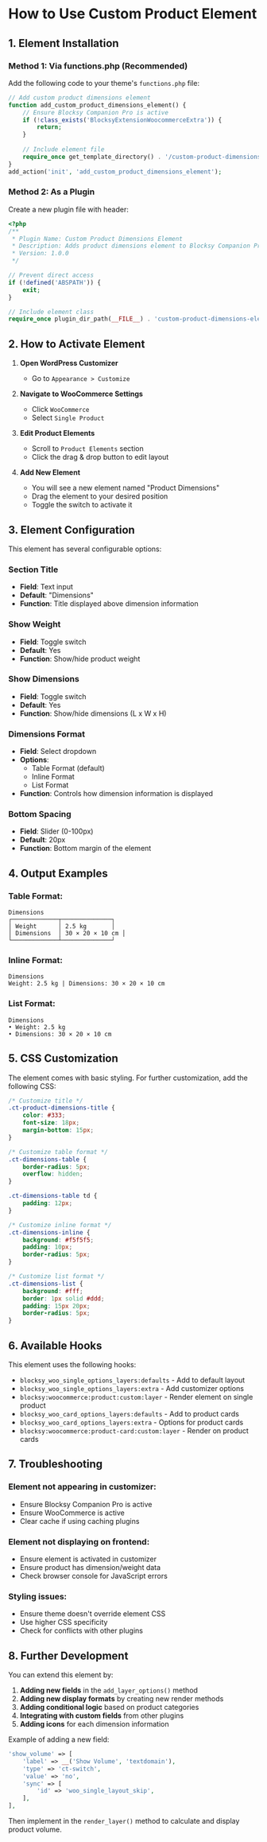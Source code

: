 # How to Use Custom Product Element

## 1. Element Installation

### Method 1: Via functions.php (Recommended)

Add the following code to your theme's `functions.php` file:

```php
// Add custom product dimensions element
function add_custom_product_dimensions_element() {
    // Ensure Blocksy Companion Pro is active
    if (!class_exists('BlocksyExtensionWoocommerceExtra')) {
        return;
    }
    
    // Include element file
    require_once get_template_directory() . '/custom-product-dimensions-element.php';
}
add_action('init', 'add_custom_product_dimensions_element');
```

### Method 2: As a Plugin

Create a new plugin file with header:

```php
<?php
/**
 * Plugin Name: Custom Product Dimensions Element
 * Description: Adds product dimensions element to Blocksy Companion Pro
 * Version: 1.0.0
 */

// Prevent direct access
if (!defined('ABSPATH')) {
    exit;
}

// Include element class
require_once plugin_dir_path(__FILE__) . 'custom-product-dimensions-element.php';
```

## 2. How to Activate Element

1. **Open WordPress Customizer**

   - Go to `Appearance > Customize`

2. **Navigate to WooCommerce Settings**

   - Click `WooCommerce`
   - Select `Single Product`

3. **Edit Product Elements**

   - Scroll to `Product Elements` section
   - Click the drag & drop button to edit layout

4. **Add New Element**

   - You will see a new element named "Product Dimensions"
   - Drag the element to your desired position
   - Toggle the switch to activate it

## 3. Element Configuration

This element has several configurable options:

### Section Title
- **Field**: Text input
- **Default**: "Dimensions"
- **Function**: Title displayed above dimension information

### Show Weight
- **Field**: Toggle switch
- **Default**: Yes
- **Function**: Show/hide product weight

### Show Dimensions
- **Field**: Toggle switch  
- **Default**: Yes
- **Function**: Show/hide dimensions (L x W x H)

### Dimensions Format
- **Field**: Select dropdown
- **Options**: 
  - Table Format (default)
  - Inline Format
  - List Format
- **Function**: Controls how dimension information is displayed

### Bottom Spacing
- **Field**: Slider (0-100px)
- **Default**: 20px
- **Function**: Bottom margin of the element

## 4. Output Examples

### Table Format:
```
Dimensions
┌─────────────┬──────────────┐
│ Weight      │ 2.5 kg       │
│ Dimensions  │ 30 × 20 × 10 cm │
└─────────────┴──────────────┘
```

### Inline Format:
```
Dimensions
Weight: 2.5 kg | Dimensions: 30 × 20 × 10 cm
```

### List Format:
```
Dimensions
• Weight: 2.5 kg
• Dimensions: 30 × 20 × 10 cm
```

## 5. CSS Customization

The element comes with basic styling. For further customization, add the following CSS:

```css
/* Customize title */
.ct-product-dimensions-title {
    color: #333;
    font-size: 18px;
    margin-bottom: 15px;
}

/* Customize table format */
.ct-dimensions-table {
    border-radius: 5px;
    overflow: hidden;
}

.ct-dimensions-table td {
    padding: 12px;
}

/* Customize inline format */
.ct-dimensions-inline {
    background: #f5f5f5;
    padding: 10px;
    border-radius: 5px;
}

/* Customize list format */
.ct-dimensions-list {
    background: #fff;
    border: 1px solid #ddd;
    padding: 15px 20px;
    border-radius: 5px;
}
```

## 6. Available Hooks

This element uses the following hooks:

- `blocksy_woo_single_options_layers:defaults` - Add to default layout
- `blocksy_woo_single_options_layers:extra` - Add customizer options
- `blocksy:woocommerce:product:custom:layer` - Render element on single product
- `blocksy_woo_card_options_layers:defaults` - Add to product cards
- `blocksy_woo_card_options_layers:extra` - Options for product cards
- `blocksy:woocommerce:product-card:custom:layer` - Render on product cards

## 7. Troubleshooting

### Element not appearing in customizer:
- Ensure Blocksy Companion Pro is active
- Ensure WooCommerce is active
- Clear cache if using caching plugins

### Element not displaying on frontend:
- Ensure element is activated in customizer
- Ensure product has dimension/weight data
- Check browser console for JavaScript errors

### Styling issues:
- Ensure theme doesn't override element CSS
- Use higher CSS specificity
- Check for conflicts with other plugins

## 8. Further Development

You can extend this element by:

1. **Adding new fields** in the `add_layer_options()` method
2. **Adding new display formats** by creating new render methods
3. **Adding conditional logic** based on product categories
4. **Integrating with custom fields** from other plugins
5. **Adding icons** for each dimension information

Example of adding a new field:

```php
'show_volume' => [
    'label' => __('Show Volume', 'textdomain'),
    'type' => 'ct-switch',
    'value' => 'no',
    'sync' => [
        'id' => 'woo_single_layout_skip',
    ],
],
```

Then implement in the `render_layer()` method to calculate and display product volume.
